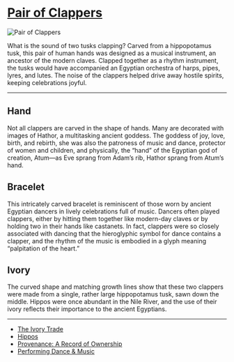 # [Pair of Clappers](http://artsmia.github.io/griot/#/o/115320)
![Pair of Clappers](http://api.artsmia.org/images/115320/medium.jpg)

What is the sound of two tusks clapping? Carved from a hippopotamus tusk, this pair of human hands was designed as a musical instrument, an ancestor of the modern claves. Clapped together as a rhythm instrument, the tusks would have accompanied an Egyptian orchestra of harps, pipes, lyres, and lutes. The noise of the clappers helped drive away hostile spirits, keeping celebrations joyful.

---

## Hand

Not all clappers are carved in the shape of hands. Many are decorated with images of Hathor, a multitasking ancient goddess. The goddess of joy, love, birth, and rebirth, she was also the patroness of music and dance, protector of women and children, and physically, the “hand” of the Egyptian god of creation, Atum—as Eve sprang from Adam’s rib, Hathor sprang from Atum’s hand.

## Bracelet

This intricately carved bracelet is reminiscent of those worn by ancient Egyptian dancers in lively celebrations full of music. Dancers often played clappers, either by hitting them together like modern-day claves or by holding two in their hands like castanets. In fact, clappers were so closely associated with dancing that the hieroglyphic symbol for dance contains a clapper, and the rhythm of the music is embodied in a glyph meaning “palpitation of the heart.”

## Ivory

The curved shape and matching growth lines show that these two clappers were made from a single, rather large hippopotamus tusk, sawn down the middle. Hippos were once abundant in the Nile River, and the use of their ivory reflects their importance to the ancient Egyptians.

---

* [The Ivory Trade](../stories/the-ivory-trade.md)
* [Hippos](../stories/hippos.md)
* [Provenance: A Record of Ownership](../stories/provenance-a-record-of-ownership.md)
* [Performing Dance & Music](../stories/performing-dance-music.md)
